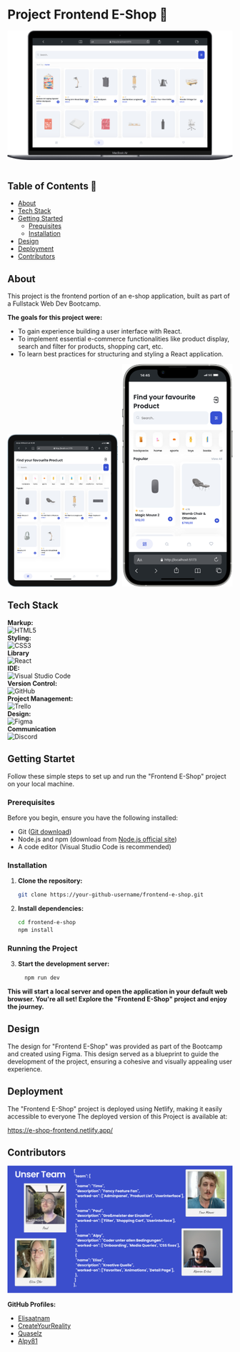 # Project Frontend E-Shop 🛒

<div style="display: flex; justify-content: center;">
  <img src="./src/assets/img/Macbook-Air-localhost.png" alt="Project Screenshot MacBook Air">
</div>
<br/>

<p></p>

## Table of Contents 📑

- [About](#about)
- [Tech Stack](#tech-stack)
- [Getting Started](#getting-started)
  - [Prequisites](#prequisites)
  - [Installation](#installation)
  <!-- - [Usage](#usage) -->
- [Design](#design)
- [Deployment](#deployment)
- [Contributors](#contributors)

## About

This project is the frontend portion of an e-shop application, built as part of a Fullstack Web Dev Bootcamp.

**The goals for this project were:**

- To gain experience building a user interface with React.
- To implement essential e-commerce functionalities like product display, search and filter for products, shopping cart, etc.
- To learn best practices for structuring and styling a React application.

<div style="display: flex; justify-content: space-between; align-items: flex-end; width: 100%">
    <img style="width: 49%; height: auto; object-fit: contain" src="./src/assets/img/iPad-Air-4-localhost.png">
    <img style="width: 49%; height: auto; object-fit: contain"  src="./src/assets/img/iPhone-13-PRO-MAX-localhost.png">
</div>

## Tech Stack

<!-- hier eine Website mit Badges, die du verwenden koenntest: ⬇️ -->
<!-- https://github.com/alexandresanlim/Badges4-README.md-Profile -->

**Markup:**  
![HTML5](https://img.shields.io/badge/html5-%23E34F26.svg?style=for-the-badge&logo=html5&logoColor=white)  
**Styling:**  
![CSS3](https://img.shields.io/badge/css3-%231572B6.svg?style=for-the-badge&logo=css3&logoColor=white)  
**Library**  
![React](https://img.shields.io/badge/React-20232A?style=for-the-badge&logo=react&logoColor=61DAFB)  
**IDE:**  
![Visual Studio Code](https://img.shields.io/badge/Visual%20Studio%20Code-0078d7.svg?style=for-the-badge&logo=visual-studio-code&logoColor=white)  
**Version Control:**  
![GitHub](https://img.shields.io/badge/github-%23121011.svg?style=for-the-badge&logo=github&logoColor=white)  
**Project Management:**  
![Trello](https://img.shields.io/badge/Trello-0052CC?style=for-the-badge&logo=trello&logoColor=white)  
**Design:**  
![Figma](https://img.shields.io/badge/Figma-F24E1E?style=for-the-badge&logo=figma&logoColor=white)  
**Communication**  
![Discord](https://img.shields.io/badge/Discord-5865F2?style=for-the-badge&logo=discord&logoColor=white)

## Getting Startet

Follow these simple steps to set up and run the "Frontend E-Shop" project on your local machine.

### Prerequisites

Before you begin, ensure you have the following installed:

- Git ([Git download](https://git-scm.com/))
- Node.js and npm (download from [Node.js official site](https://nodejs.org/))
- A code editor (Visual Studio Code is recommended)

### Installation

1. **Clone the repository:**

   ```bash
   git clone https://your-github-username/frontend-e-shop.git
   ```

2. **Install dependencies:**
   ```bash
   cd frontend-e-shop
   npm install
   ```

### Running the Project

3. **Start the development server:**

   ```bash
     npm run dev
   ```

**This will start a local server and open the application in your default web browser. You're all set! Explore the "Frontend E-Shop" project and enjoy the journey.**

## Design

The design for "Frontend E-Shop" was provided as part of the Bootcamp and created using Figma. This design served as a blueprint to guide the development of the project, ensuring a cohesive and visually appealing user experience.

## Deployment

The "Frontend E-Shop" project is deployed using Netlify, making it easily accessible to everyone
The deployed version of this Project is available at:

https://e-shop-frontend.netlify.app/

## Contributors

<img src="./src/assets/img/TEAM.png">

**GitHub Profiles:**

- [Elisaatnam](https://github.com/Elisaatnam)
- [CreateYourReality](https://github.com/CreateYourReality)
- [Quaselz](https://github.com/Quaselz)
- [Alpy81](https://github.com/Alpy81)
